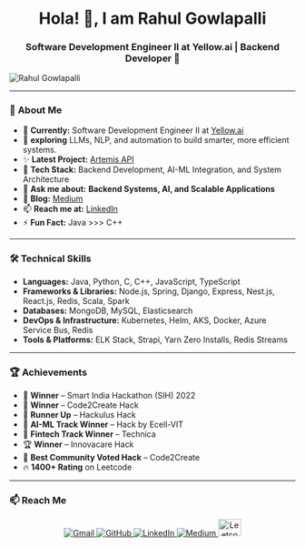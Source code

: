<h1 align="center">Hola! 👋, I am Rahul Gowlapalli</h1>
<h3 align="center">Software Development Engineer II at Yellow.ai | Backend Developer 🚀</h3>

<p align="left"> <img src="https://komarev.com/ghpvc/?username=rahulg009" alt="Rahul Gowlapalli" /> </p>

---

### 🚀 **About Me**
- 🔭 **Currently:** Software Development Engineer II at [Yellow.ai](https://yellow.ai)  
- 🧠 **exploring** LLMs, NLP, and automation to build smarter, more efficient systems.  
- ✨ **Latest Project:** [Artemis API](https://github.com/rahulg009/Artemis-Api)  
- 🤖 **Tech Stack:** Backend Development, AI-ML Integration, and System Architecture  
- 💬 **Ask me about:** **Backend Systems, AI, and Scalable Applications**  
- 📝 **Blog:** [Medium](https://medium.com/@rahulgowlapalli01)  
- 📫 **Reach me at:** [LinkedIn](https://www.linkedin.com/in/rahul-gowlapalli-40b78b1a5/)  
- ⚡ **Fun Fact:** Java >>> C++  

---

### 🛠️ **Technical Skills**
- **Languages:** Java, Python, C, C++, JavaScript, TypeScript  
- **Frameworks & Libraries:** Node.js, Spring, Django, Express, Nest.js, React.js, Redis, Scala, Spark  
- **Databases:** MongoDB, MySQL, Elasticsearch  
- **DevOps & Infrastructure:** Kubernetes, Helm, AKS, Docker, Azure Service Bus, Redis  
- **Tools & Platforms:** ELK Stack, Strapi, Yarn Zero Installs, Redis Streams  
---

### 🏆 **Achievements**
- 🥇 **Winner** – Smart India Hackathon (SIH) 2022  
- 🥇 **Winner** – Code2Create Hack  
- 🥈 **Runner Up** – Hackulus Hack  
- 🏅 **AI-ML Track Winner** – Hack by Ecell-VIT  
- 🥇 **Fintech Track Winner** – Technica  
- 🏆 **Winner** – Innovacare Hack  
- 🌟 **Best Community Voted Hack** – Code2Create  
- 🔥 **1400+ Rating** on Leetcode  

---

### 📫 **Reach Me**
<div align="center">

<a href="mailto:rahulgowlapalli01@gmail.com">
    <img src="https://img.shields.io/badge/Gmail-D14836?style=for-the-badge&logo=gmail&logoColor=white" alt="Gmail">
</a>
<a href="https://github.com/rahulg009">
    <img src="https://img.shields.io/badge/Github-333?style=for-the-badge&logo=github&logoColor=white" alt="GitHub">
</a>
<a href="https://www.linkedin.com/in/rahul-gowlapalli-40b78b1a5/">
    <img src="https://img.shields.io/badge/LinkedIn-0077B5?style=for-the-badge&logo=linkedin&logoColor=white" alt="LinkedIn">
</a>
<a href="https://medium.com/@rahulgowlapalli01">
    <img src="https://img.shields.io/badge/Medium-000?style=for-the-badge&logo=medium&logoColor=white" alt="Medium">
</a>
<a href="https://www.leetcode.com/rahulg1o1" target="blank">
    <img src="https://raw.githubusercontent.com/rahuldkjain/github-profile-readme-generator/master/src/images/icons/Social/leet-code.svg" alt="Leetcode" height="30" width="40">
</a>  

</div>

